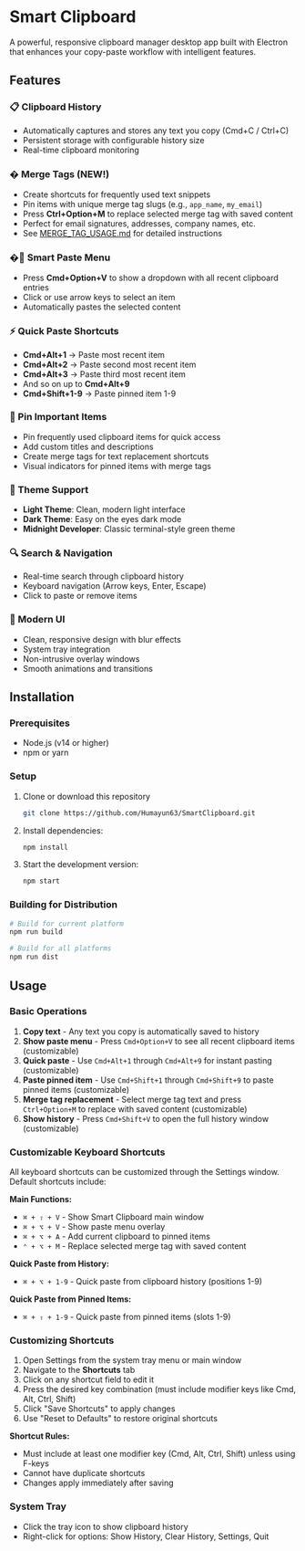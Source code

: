 # Smart Clipboard

A powerful, responsive clipboard manager desktop app built with Electron that enhances your copy-paste workflow with intelligent features.

## Features

### 📋 Clipboard History
- Automatically captures and stores any text you copy (Cmd+C / Ctrl+C)
- Persistent storage with configurable history size
- Real-time clipboard monitoring

### �️ Merge Tags (NEW!)
- Create shortcuts for frequently used text snippets
- Pin items with unique merge tag slugs (e.g., `app_name`, `my_email`)
- Press **Ctrl+Option+M** to replace selected merge tag with saved content
- Perfect for email signatures, addresses, company names, etc.
- See [MERGE_TAG_USAGE.md](MERGE_TAG_USAGE.md) for detailed instructions

### �🎯 Smart Paste Menu
- Press **Cmd+Option+V** to show a dropdown with all recent clipboard entries
- Click or use arrow keys to select an item
- Automatically pastes the selected content

### ⚡ Quick Paste Shortcuts
- **Cmd+Alt+1** → Paste most recent item
- **Cmd+Alt+2** → Paste second most recent item
- **Cmd+Alt+3** → Paste third most recent item
- And so on up to **Cmd+Alt+9**
- **Cmd+Shift+1-9** → Paste pinned item 1-9

### 📌 Pin Important Items
- Pin frequently used clipboard items for quick access
- Add custom titles and descriptions
- Create merge tags for text replacement shortcuts
- Visual indicators for pinned items with merge tags

### 🎨 Theme Support
- **Light Theme**: Clean, modern light interface
- **Dark Theme**: Easy on the eyes dark mode
- **Midnight Developer**: Classic terminal-style green theme

### 🔍 Search & Navigation
- Real-time search through clipboard history
- Keyboard navigation (Arrow keys, Enter, Escape)
- Click to paste or remove items

### 🎨 Modern UI
- Clean, responsive design with blur effects
- System tray integration
- Non-intrusive overlay windows
- Smooth animations and transitions

## Installation

### Prerequisites
- Node.js (v14 or higher)
- npm or yarn

### Setup
1. Clone or download this repository
   ```bash
   git clone https://github.com/Humayun63/SmartClipboard.git
   ```
2. Install dependencies:
   ```bash
   npm install
   ```
3. Start the development version:
   ```bash
   npm start
   ```

### Building for Distribution
```bash
# Build for current platform
npm run build

# Build for all platforms
npm run dist
```

## Usage

### Basic Operations
1. **Copy text** - Any text you copy is automatically saved to history
2. **Show paste menu** - Press `Cmd+Option+V` to see all recent clipboard items (customizable)
3. **Quick paste** - Use `Cmd+Alt+1` through `Cmd+Alt+9` for instant pasting (customizable)
4. **Paste pinned item** - Use `Cmd+Shift+1` through `Cmd+Shift+9` to paste pinned items (customizable)
5. **Merge tag replacement** - Select merge tag text and press `Ctrl+Option+M` to replace with saved content (customizable)
6. **Show history** - Press `Cmd+Shift+V` to open the full history window (customizable)

### Customizable Keyboard Shortcuts
All keyboard shortcuts can be customized through the Settings window. Default shortcuts include:

**Main Functions:**
- `⌘ + ⇧ + V` - Show Smart Clipboard main window
- `⌘ + ⌥ + V` - Show paste menu overlay
- `⌘ + ⌥ + A` - Add current clipboard to pinned items
- `⌃ + ⌥ + M` - Replace selected merge tag with saved content

**Quick Paste from History:**
- `⌘ + ⌥ + 1-9` - Quick paste from clipboard history (positions 1-9)

**Quick Paste from Pinned Items:**
- `⌘ + ⇧ + 1-9` - Quick paste from pinned items (slots 1-9)

### Customizing Shortcuts
1. Open Settings from the system tray menu or main window
2. Navigate to the **Shortcuts** tab
3. Click on any shortcut field to edit it
4. Press the desired key combination (must include modifier keys like Cmd, Alt, Ctrl, Shift)
5. Click "Save Shortcuts" to apply changes
6. Use "Reset to Defaults" to restore original shortcuts

**Shortcut Rules:**
- Must include at least one modifier key (Cmd, Alt, Ctrl, Shift) unless using F-keys
- Cannot have duplicate shortcuts
- Changes apply immediately after saving

### System Tray
- Click the tray icon to show clipboard history
- Right-click for options: Show History, Clear History, Settings, Quit